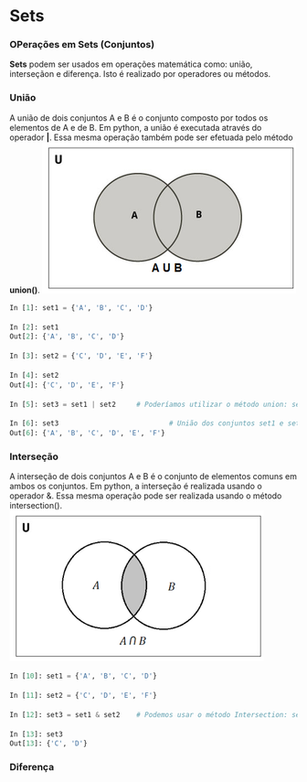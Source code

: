 # Sets

### OPerações em Sets (Conjuntos)

**Sets** podem ser usados em operações matemática como: união, interseçãon e diferença. Isto é realizado por operadores ou métodos.

### União

A união de dois conjuntos A e B é o conjunto composto por todos os elementos de A e de B. Em python, a união é executada através do operador **|**. Essa mesma operação também pode ser efetuada pelo método **union()**.
![conjuntos](/imagens/uniao.png)

``` python
In [1]: set1 = {'A', 'B', 'C', 'D'}

In [2]: set1
Out[2]: {'A', 'B', 'C', 'D'}

In [3]: set2 = {'C', 'D', 'E', 'F'}

In [4]: set2
Out[4]: {'C', 'D', 'E', 'F'}

In [5]: set3 = set1 | set2     # Poderíamos utilizar o método union: set1.union(set2)

In [6]: set3                           # União dos conjuntos set1 e set2
Out[6]: {'A', 'B', 'C', 'D', 'E', 'F'}
```

### Interseção

A interseção de dois conjuntos A e B é o conjunto de elementos comuns em ambos os conjuntos. Em python, a interseção é realizada usando o operador &. Essa mesma operação pode ser realizada usando o método intersection().
![conjuntos](/imagens/intersecao.png)

``` python
In [10]: set1 = {'A', 'B', 'C', 'D'}

In [11]: set2 = {'C', 'D', 'E', 'F'}

In [12]: set3 = set1 & set2    # Podemos usar o método Intersection: set1.intersection(set2)

In [13]: set3
Out[13]: {'C', 'D'}

```

### Diferença

